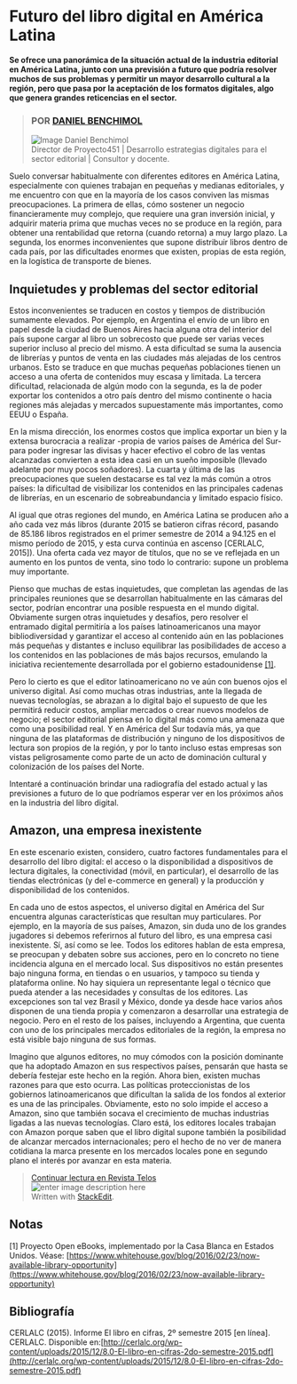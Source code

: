 # Futuro del libro digital en América Latina

**Se ofrece una panorámica de la situación actual de la industria editorial en América Latina, junto con una previsión a futuro que podría resolver muchos de sus problemas y permitir un mayor desarrollo cultural a la región, pero que pasa por la aceptación de los formatos digitales, algo que genera grandes reticencias en el sector.**

> ### POR [DANIEL BENCHIMOL](https://www.youtube.com/c/DanielBenchimol) <a id="por--daniel-benchimol"></a>
>
> ![Image Daniel Benchimol](https://yt3.ggpht.com/ytc/AAUvwngqIe1aurzQaNTie47sAwr7LTv01bn4fVZX869OP-8=s88-c-k-c0x00ffffff-no-rj)  
>  Director de Proyecto451 \| Desarrollo estrategias digitales para el sector editorial \| Consultor y docente.

Suelo conversar habitualmente con diferentes editores en América Latina, especialmente con quienes trabajan en pequeñas y medianas editoriales, y me encuentro con que en la mayoría de los casos conviven las mismas preocupaciones. La primera de ellas, cómo sostener un negocio financieramente muy complejo, que requiere una gran inversión inicial, y adquirir materia prima que muchas veces no se produce en la región, para obtener una rentabilidad que retorna \(cuando retorna\) a muy largo plazo. La segunda, los enormes inconvenientes que supone distribuir libros dentro de cada país, por las dificultades enormes que existen, propias de esta región, en la logística de transporte de bienes.

## Inquietudes y problemas del sector editorial <a id="inquietudes-y-problemas-del-sector-editorial"></a>

Estos inconvenientes se traducen en costos y tiempos de distribución sumamente elevados. Por ejemplo, en Argentina el envío de un libro en papel desde la ciudad de Buenos Aires hacia alguna otra del interior del país supone cargar al libro un sobrecosto que puede ser varias veces superior incluso al precio del mismo. A esta dificultad se suma la ausencia de librerías y puntos de venta en las ciudades más alejadas de los centros urbanos. Esto se traduce en que muchas pequeñas poblaciones tienen un acceso a una oferta de contenidos muy escasa y limitada. La tercera dificultad, relacionada de algún modo con la segunda, es la de poder exportar los contenidos a otro país dentro del mismo continente o hacia regiones más alejadas y mercados supuestamente más importantes, como EEUU o España.

En la misma dirección, los enormes costos que implica exportar un bien y la extensa burocracia a realizar -propia de varios países de América del Sur- para poder ingresar las divisas y hacer efectivo el cobro de las ventas alcanzadas convierten a esta idea casi en un sueño imposible \(llevado adelante por muy pocos soñadores\). La cuarta y última de las preocupaciones que suelen destacarse es tal vez la más común a otros países: la dificultad de visibilizar los contenidos en las principales cadenas de librerías, en un escenario de sobreabundancia y limitado espacio físico.

Al igual que otras regiones del mundo, en América Latina se producen año a año cada vez más libros \(durante 2015 se batieron cifras récord, pasando de 85.186 libros registrados en el primer semestre de 2014 a 94.125 en el mismo período de 2015, y esta curva continúa en ascenso \[CERLALC, 2015\]\). Una oferta cada vez mayor de títulos, que no se ve reflejada en un aumento en los puntos de venta, sino todo lo contrario: supone un problema muy importante.

Pienso que muchas de estas inquietudes, que completan las agendas de las principales reuniones que se desarrollan habitualmente en las cámaras del sector, podrían encontrar una posible respuesta en el mundo digital. Obviamente surgen otras inquietudes y desafíos, pero resolver el entramado digital permitiría a los países latinoamericanos una mayor bibliodiversidad y garantizar el acceso al contenido aún en las poblaciones más pequeñas y distantes e incluso equilibrar las posibilidades de acceso a los contenidos en las poblaciones de más bajos recursos, emulando la iniciativa recientemente desarrollada por el gobierno estadounidense [\[1\]](https://www.whitehouse.gov/blog/2016/02/23/now-available-library-opportunity).

Pero lo cierto es que el editor latinoamericano no ve aún con buenos ojos el universo digital. Así como muchas otras industrias, ante la llegada de nuevas tecnologías, se abrazan a lo digital bajo el supuesto de que les permitirá reducir costos, ampliar mercados o crear nuevos modelos de negocio; el sector editorial piensa en lo digital más como una amenaza que como una posibilidad real. Y en América del Sur todavía más, ya que ninguna de las plataformas de distribución y ninguno de los dispositivos de lectura son propios de la región, y por lo tanto incluso estas empresas son vistas peligrosamente como parte de un acto de dominación cultural y colonización de los países del Norte.

Intentaré a continuación brindar una radiografía del estado actual y las previsiones a futuro de lo que podríamos esperar ver en los próximos años en la industria del libro digital.

## Amazon, una empresa inexistente <a id="amazon-una-empresa-inexistente"></a>

En este escenario existen, considero, cuatro factores fundamentales para el desarrollo del libro digital: el acceso o la disponibilidad a dispositivos de lectura digitales, la conectividad \(móvil, en particular\), el desarrollo de las tiendas electrónicas \(y del e-commerce en general\) y la producción y disponibilidad de los contenidos.

En cada uno de estos aspectos, el universo digital en América del Sur encuentra algunas características que resultan muy particulares. Por ejemplo, en la mayoría de sus países, Amazon, sin duda uno de los grandes jugadores si debemos referirnos al futuro del libro, es una empresa casi inexistente. Sí, así como se lee. Todos los editores hablan de esta empresa, se preocupan y debaten sobre sus acciones, pero en lo concreto no tiene incidencia alguna en el mercado local. Sus dispositivos no están presentes bajo ninguna forma, en tiendas o en usuarios, y tampoco su tienda y plataforma online. No hay siquiera un representante legal o técnico que pueda atender a las necesidades y consultas de los editores. Las excepciones son tal vez Brasil y México, donde ya desde hace varios años disponen de una tienda propia y comenzaron a desarrollar una estrategia de negocio. Pero en el resto de los países, incluyendo a Argentina, que cuenta con uno de los principales mercados editoriales de la región, la empresa no está visible bajo ninguna de sus formas.

Imagino que algunos editores, no muy cómodos con la posición dominante que ha adoptado Amazon en sus respectivos países, pensarán que hasta se debería festejar este hecho en la región. Ahora bien, existen muchas razones para que esto ocurra. Las políticas proteccionistas de los gobiernos latinoamericanos que dificultan la salida de los fondos al exterior es una de las principales. Obviamente, esto no solo impide el acceso a Amazon, sino que también socava el crecimiento de muchas industrias ligadas a las nuevas tecnologías. Claro está, los editores locales trabajan con Amazon porque saben que el libro digital supone también la posibilidad de alcanzar mercados internacionales; pero el hecho de no ver de manera cotidiana la marca presente en los mercados locales pone en segundo plano el interés por avanzar en esta materia.

> [Continuar lectura en Revista Telos](https://www.google.com/url?q=https://telos.fundaciontelefonica.com/archivo/autor/daniel-benchimol/&sa=D&source=editors&ust=1623873112399000&usg=AOvVaw0o3JCkRStCNzb9PTwX7YfW)  
>  ![enter image description here](https://telos.fundaciontelefonica.com/wp-content/uploads/2017/11/portada-telos-104.jpg)  
>  Written with [StackEdit](https://stackedit.io/).

## Notas <a id="notas"></a>

\[1\] Proyecto Open eBooks, implementado por la Casa Blanca en Estados Unidos. Véase: [https://www.whitehouse.gov/blog/2016/02/23/now-available-library-opportunity](https://www.whitehouse.gov/blog/2016/02/23/now-available-library-opportunity)

## Bibliografía <a id="bibliograf&#xED;a"></a>

CERLALC \(2015\). Informe El libro en cifras, 2º semestre 2015 \[en línea\]. CERLALC. Disponible en:[http://cerlalc.org/wp-content/uploads/2015/12/8.0-El-libro-en-cifras-2do-semestre-2015.pdf](http://cerlalc.org/wp-content/uploads/2015/12/8.0-El-libro-en-cifras-2do-semestre-2015.pdf)


